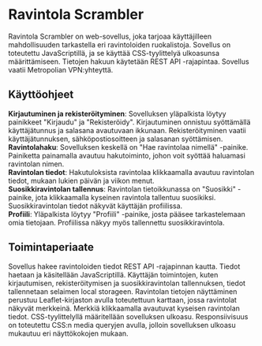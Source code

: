 # Ravintola Scrambler
Ravintola Scrambler on web-sovellus, joka tarjoaa käyttäjilleen mahdollisuuden tarkastella eri ravintoloiden ruokalistoja. Sovellus on toteutettu JavaScriptillä, ja se käyttää CSS-tyylittelyä ulkoasunsa määrittämiseen. Tietojen hakuun käytetään REST API -rajapintaa. Sovellus vaatii Metropolian VPN:yhteyttä.
## Käyttöohjeet
**Kirjautuminen ja rekisteröityminen**: Sovelluksen yläpalkista löytyy painikkeet "Kirjaudu" ja "Rekisteröidy". Kirjautuminen onnistuu syöttämällä käyttäjätunnus ja salasana avautuvaan ikkunaan. Rekisteröityminen vaatii käyttäjätunnuksen, sähköpostiosoitteen ja salasanan syöttämisen.  
**Ravintolahaku**: Sovelluksen keskellä on "Hae ravintolaa nimellä" -painike. Painiketta painamalla avautuu hakutoiminto, johon voit syöttää haluamasi ravintolan nimen.  
**Ravintolan tiedot**: Hakutuloksista ravintolaa klikkaamalla avautuu ravintolan tiedot, mukaan lukien päivän ja viikon menut.  
**Suosikkiravintolan tallennus**: Ravintolan tietoikkunassa on "Suosikki" -painike, jota klikkaamalla kyseinen ravintola tallentuu suosikiksi. Suosikkiravintolan tiedot näkyvät käyttäjän profiilissa.  
**Profiili**: Yläpalkista löytyy "Profiili" -painike, josta pääsee tarkastelemaan omia tietojaan. Profiilissa näkyy myös tallennettu suosikkiravintola.  
## Toimintaperiaate
Sovellus hakee ravintoloiden tiedot REST API -rajapinnan kautta. Tiedot haetaan ja käsitellään JavaScriptillä. Käyttäjän toimintojen, kuten kirjautumisen, rekisteröitymisen ja suosikkiravintolan tallennuksen, tiedot tallennetaan selaimen local storageen.  Ravintolan tietojen näyttäminen perustuu Leaflet-kirjaston avulla toteutettuun karttaan, jossa ravintolat näkyvät merkkeinä. Merkkiä klikkaamalla avautuvat kyseisen ravintolan tiedot.  CSS-tyylittelyllä määritellään sovelluksen ulkoasu. Responsiivisuus on toteutettu CSS:n media queryjen avulla, jolloin sovelluksen ulkoasu mukautuu eri näyttökokojen mukaan.

